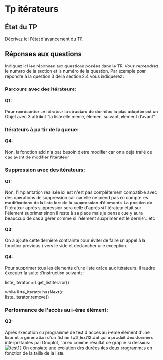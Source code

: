 # Tp itérateurs


## État du TP

Décrivez ici l'état d'avancement du TP.

## Réponses aux questions

Indiquez ici les réponses aux questions posées dans le TP. Vous
reprendrez le numéro de la section et le numéro de la question. Par
exemple pour répondre à la question 3 de la section 2.4 vous indiquerez :

### Parcours avec des itérateurs:

#### Q1:
Pour représenter un itérateur la structure de données la plus adaptée est un Objet avec 3 attribut "la liste elle meme, élement suivant, élement d'avant"

### Itérateurs à partir de la queue:

#### Q4:
Non, la fonction add n'a pas besoin d'etre modifier car on a déjà traité ce cas avant de modifier l'itérateur

### Suppression avec des itérateurs:

#### Q1:
Non, l'implantation réalisée ici est n'est pas complétement compatible avec des opérations de suppression car car elle ne prend pas en compte les modifications de la liste lors de la suppression d'éléments.
La position de l'itérateur après suppression sera celle d'après si l'térateur était sur l'élement suprimer sinon il reste à sa place mais je pense que y aura beaucoup de cas à gérer comme si l'élement supprimer est le dernier...etc

#### Q3:
On a ajouté cette dernière contrainte pour éviter de faire un appel à la fonction previous() vers le vide et declancher une exception.

#### Q4:
Pour supprimer tous les élements d'une liste grâce aux itérateurs, il faudre éxecuter la suite d'instruction suivante:

liste_iterator = l.get_listiterator()  

while liste_iterator.hasNext():  
    liste_iterator.remove()  

### Performance de l'accès au i-ème élément:

#### Q3:
Après éxecution du programme de test d'acces au i-ème élément d'une liste et la géneration d'un fichier tp3_test12.dat qui a produit des données interprétables par Gnuplot, j'ai eu comme résultat ce graphe si dessous:  
![test12](src/tp3_test12.png)
On constate une évolution des durées des deux programmes en fonction de la taille de la liste.